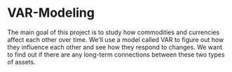 # VAR-Modeling
 The main goal of this project is to study how commodities and currencies affect each other over time. We'll use a model called VAR to figure out how they influence each other and see how they respond to changes. We want to find out if there are any long-term connections between these two types of assets.
